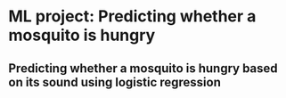 # ML project: Predicting whether a mosquito is hungry
## Predicting whether a mosquito is hungry based on its sound using logistic regression
### 
